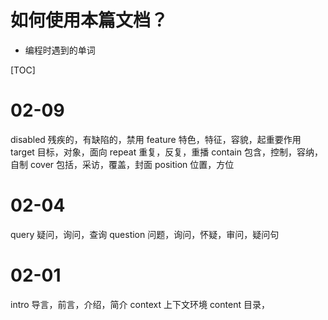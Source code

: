 # 如何使用本篇文档？

- 编程时遇到的单词






[TOC]









# 02-09

disabled 残疾的，有缺陷的，禁用
feature 特色，特征，容貌，起重要作用
target 目标，对象，面向
repeat 重复，反复，重播
contain 包含，控制，容纳，自制
cover 包括，采访，覆盖，封面
position 位置，方位

# 02-04

query 疑问，询问，查询
question 问题，询问，怀疑，审问，疑问句

# 02-01

intro 导言，前言，介绍，简介
context 上下文环境
content  目录，

